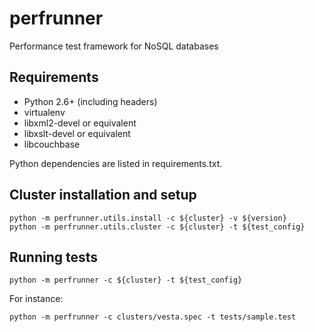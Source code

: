 perfrunner
==========

Performance test framework for NoSQL databases

Requirements
------------

* Python 2.6+ (including headers)
* virtualenv
* libxml2-devel or equivalent
* libxslt-devel or equivalent
* libcouchbase

Python dependencies are listed in requirements.txt.

Cluster installation and setup
------------------------------

    python -m perfrunner.utils.install -c ${cluster} -v ${version}
    python -m perfrunner.utils.cluster -c ${cluster} -t ${test_config}

Running tests
-------------

    python -m perfrunner -c ${cluster} -t ${test_config}

For instance:

    python -m perfrunner -c clusters/vesta.spec -t tests/sample.test
